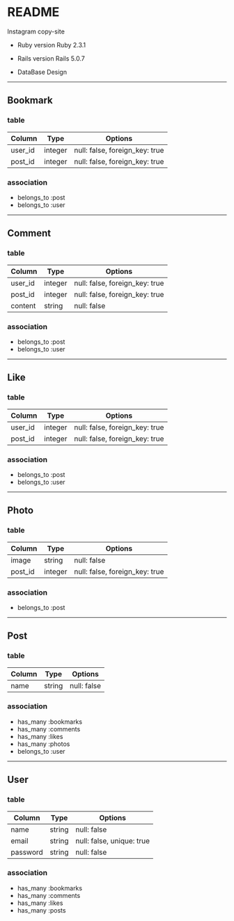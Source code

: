 # README
Instagram copy-site

* Ruby version
  Ruby 2.3.1

* Rails version
  Rails 5.0.7

* DataBase Design
---

## Bookmark
### table
|Column|Type|Options|
|-|-|-|
|user_id|integer|null: false, foreign_key: true|
|post_id|integer|null: false, foreign_key: true|

### association
- belongs_to :post
- belongs_to :user

---
## Comment
### table
|Column|Type|Options|
|-|-|-|
|user_id|integer|null: false, foreign_key: true|
|post_id|integer|null: false, foreign_key: true|
|content|string|null: false|
### association
- belongs_to :post
- belongs_to :user

---
## Like
### table
|Column|Type|Options|
|-|-|-|
|user_id|integer|null: false, foreign_key: true|
|post_id|integer|null: false, foreign_key: true|
### association
- belongs_to :post
- belongs_to :user

---
## Photo
### table
|Column|Type|Options|
|-|-|-|
|image|string|null: false|
|post_id|integer|null: false, foreign_key: true|
### association
- belongs_to :post

---
## Post
### table
|Column|Type|Options|
|-|-|-|
|name|string|null: false|
### association
- has_many :bookmarks
- has_many :comments
- has_many :likes
- has_many :photos
- belongs_to :user

---
## User
### table
|Column|Type|Options|
|-|-|-|
|name|string|null: false|
|email|string|null: false, unique: true|
|password|string|null: false|
### association
- has_many :bookmarks
- has_many :comments
- has_many :likes
- has_many :posts
